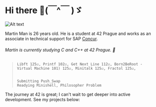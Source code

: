 
# Hi there 👋(￣^￣ )ゞ


<img title="a title of an image" alt="Alt text" src="https://i.imgur.com/hbSyt0j.png">
  
Martin Man is 26 years old. He is a student at 42 Prague and works as an associate in technical support for SAP [Concur](https://www.concur.com/).



###### Martin is currently studying C and C++ at 42 Prague. 🌱

<!--
**MTINMAN13/MTINMAN13** is a ✨ _special_ ✨ repository because its `README.md` (this file) appears on your GitHub profile. Ys Yes

Here are some ideas to get you started:

- 🔭 I’m currently working on ...
- 🌱 I’m currently learning ...
- 👯 I’m looking to collaborate on ...
- 🤔 I’m looking for help with ...
- 💬 Ask me about ...
- 📫 How to reach me: ... ...
- 😄 Pronouns: ...
///
- ⚡ Fun fact: ... i am complete degenerate, with some crazy aspirations and secret past
-->
> ```
> Libft 125☑️, Printf 102☑️, Get Next Line 112☑️, Born2BeRoot - Virtual Machine 101) 125☑️, Minitalk 125☑️, Fractol 125☑️,
>
> 
> Submitting Push_Swap
> Readying Minishell, Philosopher Problem
> ```


<!--
## Projects Status 🚀

| **Done**                                       | **Todo**           |
| ---------------------------------------------- | ------------------ |
| Libft 125☑️                                    | Exam Rank 02       |
|                                                 | Minishell          |
|                                                 | Exam Rank 03       |
|                                                 | CPP-00 -> CPP-04   |
|                                                | Exam Rank 04       |
|                                                | miniRT             |
|                                                | NetPractice        |
|                                                | Exam Rank 05       |
|                                                | Webserv            |
|                                                | CPP-05 -> CPP-09   |
|                                                | Inception          |
|                                                | ft_transcendence   |
|                                                | Exam Rank 06       |
-->


The journey at 42 is great; I can't wait to get deeper into active development. See my projects below:
